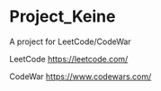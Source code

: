 # Project_Keine

A project for LeetCode/CodeWar

LeetCode https://leetcode.com/

CodeWar https://www.codewars.com/

